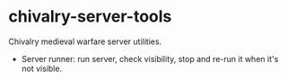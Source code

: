chivalry-server-tools
=====================

Chivalry medieval warfare server utilities.

* Server runner: run server, check visibility, stop and re-run it when it's not visible.
